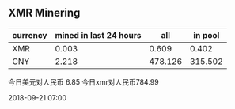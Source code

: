 ## XMR Minering

|currency|mined in last 24 hours|all|in pool|
|---|---|---|---|
|XMR|0.003|0.609|0.402|
|CNY|2.218|478.126|315.502|

今日美元对人民币 6.85	今日xmr对人民币784.99


2018-09-21 07:00